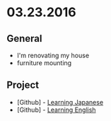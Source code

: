 # 03.23.2016


## General

- I'm renovating my house
 - furniture mounting


## Project

- \[Github\] - [Learning Japanese](https://github.com/descco/nihongobenkyou.github.io)
- \[Github\] - [Learning English](https://github.com/descco/donotgiveup.github.io)
